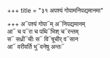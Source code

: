 +++
title = "३१ अपश्यं गोपामनिपद्यमानमा"

+++
अ᳓पश्यं गोपा᳓म् अ᳓निपद्यमानम्  
आ᳓ च प᳓रा च पथि᳓भिश् च᳓रन्तम्  
स᳓ सध्री᳓चीः स᳓ वि᳓षूचीर् व᳓सान  
आ᳓ वरीवर्ति भु᳓वनेषु अन्तः᳓